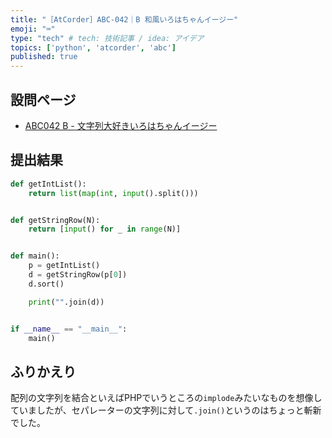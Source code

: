 ```yaml
---
title: "［AtCorder］ABC-042｜B 和風いろはちゃんイージー"
emoji: "⌨️"
type: "tech" # tech: 技術記事 / idea: アイデア
topics: ['python', 'atcorder', 'abc']
published: true
---
```


## 設問ページ

- [ABC042 B - 文字列大好きいろはちゃんイージー](https://atcoder.jp/contests/abc042/tasks/abc042_b)

## 提出結果

```python
def getIntList():
    return list(map(int, input().split()))


def getStringRow(N):
    return [input() for _ in range(N)]


def main():
    p = getIntList()
    d = getStringRow(p[0])
    d.sort()

    print("".join(d))


if __name__ == "__main__":
    main()
```

## ふりかえり

配列の文字列を結合といえばPHPでいうところの`implode`みたいなものを想像していましたが、セパレーターの文字列に対して`.join()`というのはちょっと斬新でした。
